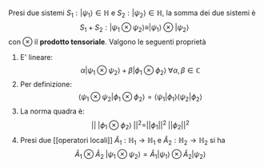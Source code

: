 Presi due sistemi $S_{1}:|\psi_{1}\rangle\in\mathbb{H}$ e $S_{2}:|\psi_{2}\rangle\in\mathbb{H}$, la somma dei due sistemi è
$$S_{1}+S_{2}:|\psi_{1}\otimes\psi_{2}\rangle\equiv |\psi_{1}\rangle\otimes |\psi_{2}\rangle$$
con $\otimes$ il **prodotto tensoriale**. Valgono le seguenti proprietà
1. E' lineare: $$\alpha |\psi_{1}\otimes\psi_{2}\rangle+\beta |\phi_{1}\otimes\phi_{2}\rangle\;\forall\alpha,\beta\in\mathbb{C}$$
2. Per definizione: $$\langle \psi_{1}\otimes\psi_{2}|\phi_{1}\otimes\phi_{2}\rangle=\langle \psi_{1}|\phi_{1}\rangle \langle \psi_{2}|\phi_{2}\rangle$$
3. La norma quadra è: $$||\;|\phi_{1}\otimes\phi_{2}\rangle\;||^{2}=||\phi_{1}||^{2}\;||\phi_{2}||^{2}$$
4. Presi due [[operatori locali]] $\hat{A}_{1}:\mathbb{H}_{1} \rightarrow \mathbb{H}_{1}$ e $\hat{A}_{2}:\mathbb{H}_{2} \rightarrow \mathbb{H}_{2}$ si ha $$\hat{A}_{1}\otimes\hat{A}_{2}\;|\psi_{1}\otimes\psi_{2}\rangle=\hat{A}_{1}|\psi_{1}\rangle\otimes\hat{A}_{2}|\psi_{2}\rangle$$
